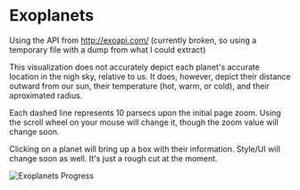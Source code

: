 Exoplanets
==========

Using the API from http://exoapi.com/ (currently broken, so using a temporary file with a dump from what I could extract)

This visualization does not accurately depict each planet's accurate location in the nigh sky, relative to us. It does, however, depict their distance outward from our sun, their temperature (hot, warm, or cold), and their aproximated radius.

Each dashed line represents 10 parsecs upon the initial page zoom. Using the scroll wheel on your mouse will change it, though the zoom value will change soon.

Clicking on a planet will bring up a box with their information. Style/UI will change soon as well. It's just a rough cut at the moment.

![Exoplanets Progress](https://hostr.co/file/O9RdfEoORd6z/exoplanets_new.png)
